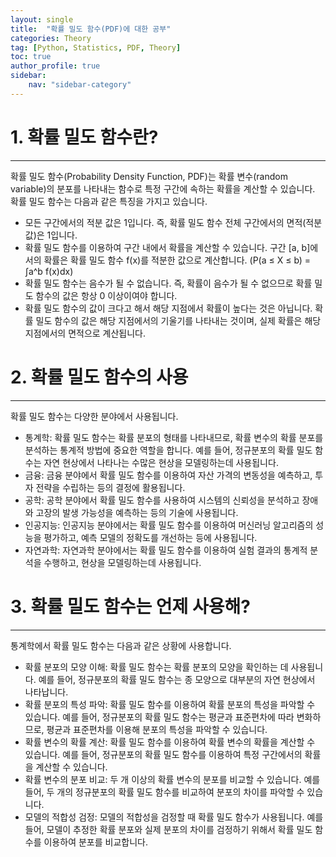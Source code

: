 ```yaml
---
layout: single
title:  "확률 밀도 함수(PDF)에 대한 공부"
categories: Theory
tag: [Python, Statistics, PDF, Theory]
toc: true
author_profile: true
sidebar:
    nav: "sidebar-category"
---
```


# 1. 확률 밀도 함수란?

---

확률 밀도 함수(Probability Density Function, PDF)는 확률 변수(random variable)의 분포를 나타내는 함수로 특정 구간에 속하는 확률을 계산할 수 있습니다. 확률 밀도 함수는 다음과 같은 특징을 가지고 있습니다.

- 모든 구간에서의 적분 값은 1입니다. 즉, 확률 밀도 함수 전체 구간에서의 면적(적분 값)은 1입니다.
- 확률 밀도 함수를 이용하여 구간 내에서 확률을 계산할 수 있습니다. 구간 [a, b]에서의 확률은 확률 밀도 함수 f(x)를 적분한 값으로 계산합니다. (P(a ≤ X ≤ b) = ∫a^b f(x)dx)
- 확률 밀도 함수는 음수가 될 수 없습니다. 즉, 확률이 음수가 될 수 없으므로 확률 밀도 함수의 값은 항상 0 이상이여야 합니다.
- 확률 밀도 함수의 값이 크다고 해서 해당 지점에서 확률이 높다는 것은 아닙니다. 확률 밀도 함수의 값은 해당 지점에서의 기울기를 나타내는 것이며, 실제 확률은 해당 지점에서의 면적으로 계산됩니다.

# 2. 확률 밀도 함수의 사용

---

확률 밀도 함수는 다양한 분야에서 사용됩니다.

- 통계학: 확률 밀도 함수는 확률 분포의 형태를 나타내므로, 확률 변수의 확률 분포를 분석하는 통계적 방법에 중요한 역할을 합니다. 예를 들어, 정규분포의 확률 밀도 함수는 자연 현상에서 나타나는 수많은 현상을 모델링하는데 사용됩니다.
- 금융: 금융 분야에서 확률 밀도 함수를 이용하여 자산 가격의 변동성을 예측하고, 투자 전략을 수립하는 등의 결정에 활용됩니다.
- 공학: 공학 분야에서 확률 밀도 함수를 사용하여 시스템의 신뢰성을 분석하고 장애와 고장의 발생 가능성을 예측하는 등의 기술에 사용됩니다.
- 인공지능: 인공지능 분야에서는 확률 밀도 함수를 이용하여 머신러닝 알고리즘의 성능을 평가하고, 예측 모델의 정확도를 개선하는 등에 사용됩니다.
- 자연과학: 자연과학 분야에서는 확률 밀도 함수를 이용하여 실험 결과의 통계적 분석을 수행하고, 현상을 모델링하는데 사용됩니다.

# 3. 확률 밀도 함수는 언제 사용해?

---

통계학에서 확률 밀도 함수는 다음과 같은 상황에 사용합니다.

- 확률 분포의 모양 이해: 확률 밀도 함수는 확률 분포의 모양을 확인하는 데 사용됩니다. 예를 들어, 정규분포의 확률 밀도 함수는 종 모양으로 대부분의 자연 현상에서 나타납니다.
- 확률 분포의 특성 파악: 확률 밀도 함수를 이용하여 확률 분포의 특성을 파악할 수 있습니다. 예를 들어, 정규분포의 확률 밀도 함수는 평균과 표준편차에 따라 변화하므로, 평균과 표준편차를 이용해 분포의 특성을 파악할 수 있습니다.
- 확률 변수의 확률 계산: 확률 밀도 함수를 이용하여 확률 변수의 확률을 계산할 수 있습니다. 예를 들어, 정규분포의 확률 밀도 함수를 이용하여 특정 구간에서의 확률을 계산할 수 있습니다.
- 확률 변수의 분포 비교: 두 개 이상의 확률 변수의 분포를 비교할 수 있습니다. 예를 들어, 두 개의 정규분포의 확률 밀도 함수를 비교하여 분포의 차이를 파악할 수 있습니다.
- 모델의 적합성 검정: 모델의 적합성을 검정할 때 확률 밀도 함수가 사용됩니다. 예를 들어, 모델이 추정한 확률 분포와 실제 분포의 차이를 검정하기 위해서 확률 밀도 함수를 이용하여 분포를 비교합니다.